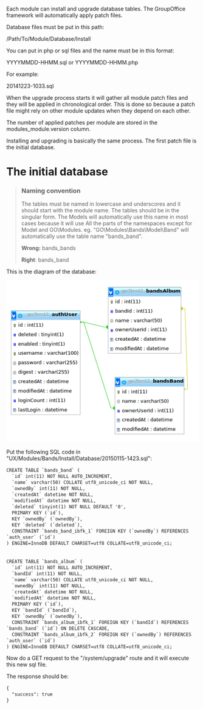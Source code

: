 Each module can install and upgrade database tables. The GroupOffice framework 
will automatically apply patch files.

Database files must be put in this path:

/Path/To/Module/Database/Install

You can put in php or sql files and the name must be in this format:

YYYYMMDD-HHMM.sql or YYYYMMDD-HHMM.php

For example:

20141223-1033.sql

When the upgrade process starts it will gather all module patch files and they 
will be applied in chronological order. This is done so because a patch file might
rely on other module updates when they depend on each other.

The number of applied patches per module are stored in the modules_module.version
column.

Installing and upgrading is basically the same process. The first patch file is
the initial database.


# The initial database


> ### Naming convention
> The tables must be named in lowercase and underscores and it should start with 
> the module name. The tables should be in the singular form.
> The Models will automatically use this name in most cases because it will use
> All the parts of the namespaces except for Model and GO\Modules.
> eg. "GO\Modules\Bands\Model\Band" will automatically use the table name "bands_band".
>
> **Wrong:** bands_bands
>
> **Right**: bands_band

This is the diagram of the database:

![Database diagram](/img/bands-db.png "Database diagram")

Put the following SQL code in "UX/Modules/Bands/Install/Database/20150115-1423.sql":

````````````````````````````````````````````````````````````````````````````````
CREATE TABLE `bands_band` (
  `id` int(11) NOT NULL AUTO_INCREMENT,
  `name` varchar(50) COLLATE utf8_unicode_ci NOT NULL,
  `ownedBy` int(11) NOT NULL,
  `createdAt` datetime NOT NULL,
  `modifiedAt` datetime NOT NULL,
  `deleted` tinyint(1) NOT NULL DEFAULT '0',
  PRIMARY KEY (`id`),
  KEY `ownedBy` (`ownedBy`),
  KEY `deleted` (`deleted`),
  CONSTRAINT `bands_band_ibfk_1` FOREIGN KEY (`ownedBy`) REFERENCES `auth_user` (`id`)
) ENGINE=InnoDB DEFAULT CHARSET=utf8 COLLATE=utf8_unicode_ci;


CREATE TABLE `bands_album` (
  `id` int(11) NOT NULL AUTO_INCREMENT,
  `bandId` int(11) NOT NULL,
  `name` varchar(50) COLLATE utf8_unicode_ci NOT NULL,
  `ownedBy` int(11) NOT NULL,
  `createdAt` datetime NOT NULL,
  `modifiedAt` datetime NOT NULL,
  PRIMARY KEY (`id`),
  KEY `bandId` (`bandId`),
  KEY `ownedBy` (`ownedBy`),
  CONSTRAINT `bands_album_ibfk_1` FOREIGN KEY (`bandId`) REFERENCES `bands_band` (`id`) ON DELETE CASCADE,
  CONSTRAINT `bands_album_ibfk_2` FOREIGN KEY (`ownedBy`) REFERENCES `auth_user` (`id`)
) ENGINE=InnoDB DEFAULT CHARSET=utf8 COLLATE=utf8_unicode_ci;
````````````````````````````````````````````````````````````````````````````````


Now do a GET request to the "/system/upgrade" route and it will execute this new sql
file.

The response should be:

``````````````````
{
  "success": true
}
``````````````````